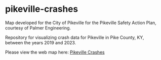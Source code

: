 # pikeville-crashes

Map developed for the City of Pikeville for the Pikeville Safety Action Plan, courtesy of Palmer Engineering.

Repository for visualizing crash data for Pikeville in Pike County, KY, between the years 2019 and 2023.

Please view the web map here: <a href="https://jfltx.github.io/pikeville-crashes" target="blank">Pikeville Crashes
